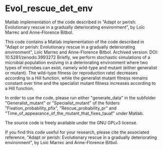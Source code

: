 # Evol_rescue_det_env
Matlab implementation of the code described in "Adapt or perish: Evolutionary rescue in a gradually deteriorating environment", by Loïc Marrec and Anne-Florence Bitbol.

This code contains a Matlab implementation of the code described in "Adapt or perish: Evolutionary rescue in a gradually deteriorating environment", Loïc Marrec and Anne-Florence Bitbol.
Archived version: DOI: 10.5281/zenodo.3993272 
Briefly, we perform stochastic simulations of a microbial population evolving in a deteriorating environment where two types of microbes can exist, namely wild-type and mutant (either generalist or mutant). The wild-type fitness (or reproduction rate) decreases according to a Hill function, while the generalist mutant fitness remains constant over time and the specialist mutant fitness increases according to a Hill function.

In order to use the code, please run either "generate_data" in the subfolder "Generalist_mutant" or "Specialist_mutant" of the folders "Fixation_probability_pfix", "Rescue_probability_pr" and "Time_of_appearance_of_the_mutant_that_fixes_tauaf" under Matlab.

The source code is freely available under the GNU GPLv3 license.

If you find this code useful for your research, please cite the associated reference, "Adapt or perish: Evolutionary rescue in a gradually deteriorating environment", by Loïc Marrec and Anne-Florence Bitbol.
